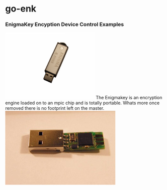 # go-enk
### EnigmaKey Encyption Device Control Examples ###
![alt tag](./enigmakey.png)
The Enigmakey is an encryption engine loaded on to an mpic chip and is totally portable. Whats more once removed there is no footprint left on the master.
![alt tag](./enigma2.jpg)

